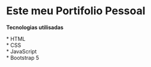 <h1>Este meu Portifolio Pessoal</h1>
<p><strong>Tecnologias utilisadas</strong></p>
<p>
  * HTML<br>
  * CSS<br>
  * JavaScript<br>
  * Bootstrap 5
</p>
